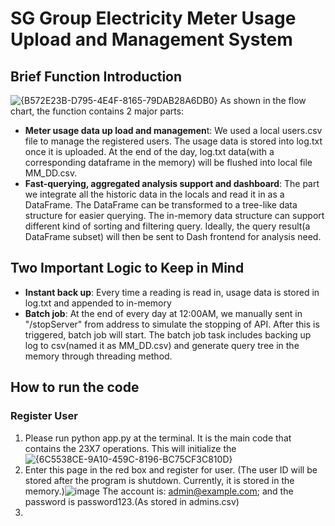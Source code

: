 # SG Group Electricity Meter Usage Upload and Management System

## Brief Function Introduction
![{B572E23B-D795-4E4F-8165-79DAB28A6DB0}](https://github.com/user-attachments/assets/39363649-358e-4b1d-95ee-08fae13039d1)
As shown in the flow chart, the function contains 2 major parts:
* **Meter usage data up load and managemen**t: We used a local users.csv file to manage the registered users. The usage data is stored into log.txt once it is uploaded. At the end of the day, log.txt data(with a corresponding dataframe in the memory) will be flushed into local file MM_DD.csv.
* **Fast-querying, aggregated analysis support and dashboard**: The part we integrate all the historic data in the locals and read it in as a DataFrame. The DataFrame can be transformed to a tree-like data structure for easier querying. The in-memory data structure can support different kind of sorting and filtering query. Ideally, the query result(a DataFrame subset) will then be sent to Dash frontend for analysis need.

## Two Important Logic to Keep in Mind
* **Instant back up**: Every time a reading is read in, usage data is stored in log.txt and appended to in-memory
* **Batch job**: At the end of every day at 12:00AM, we manually sent in "/stopServer" from address to simulate the stopping of API. After this is triggered, batch job will start. The batch job task includes backing up log to csv(named it as MM_DD.csv) and generate query tree in the memory through threading method.

## How to run the code
### Register User
1. Please run python app.py at the terminal. It is the main code that contains the 23X7 operations. This will initialize the ![{6C5538CE-9A10-459C-8196-BC75CF3C810D}](https://github.com/user-attachments/assets/0d59b4fa-751e-4db7-9a80-32a29f7b5aa9)
2. Enter this page in the red box and register for user. (The user ID will be stored after the program is shutdown. Currently, it is stored in the memory.)![image](https://github.com/user-attachments/assets/f13af2d2-d2c0-42af-b056-70bb5d20ee52) The account is: admin@example.com; and the password is password123.(As stored in admins.csv)
3. 

